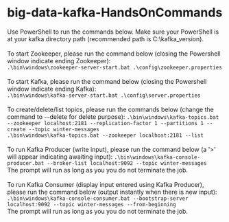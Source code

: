 # big-data-kafka-HandsOnCommands

Use PowerShell to run the commands below. Make sure your PowerShell is at your kafka directory path (recommended path is C:\kafka_version).
<br/>
<br/>
To start Zookeeper, please run the command below (closing the Powershell window indicate ending Zookeeper):
<br/>
`.\bin\windows\zookeeper-server-start.bat .\config\zookeeper.properties`
<br/>
<br/>
To start Kafka, please run the command below (closing the Powershell window indicate ending Kafka):
<br/>
`.\bin\windows\kafka-server-start.bat .\config\server.properties`
<br/>
<br/>
To create/delete/list topics, please run the commands below (change the command to --delete for delete purpose):
`.\bin\windows\kafka-topics.bat --zookeeper localhost:2181 --replication-factor 1 --partitions 1 --create --topic winter-messages`
<br/>
`.\bin\windows\kafka-topics.bat --zookeeper localhost:2181 --list`
<br/>
<br/>
To run Kafka Producer (write input), please run the command below (a '>' will appear indicating awaiting input):
`.\bin\windows\kafka-console-producer.bat --broker-list localhost:9092 --topic winter-messages`
<br/>
The prompt will run as long as you you do not terminate the job.
<br/>
<br/>
To run Kafka Consumer (display input entered using Kafka Producer), please run the command below (output instantly when there is new input):
`.\bin\windows\kafka-console-consumer.bat --bootstrap-server localhost:9092 --topic winter-messages --from-beginning`
<br/>
The prompt will run as long as you you do not terminate the job.
